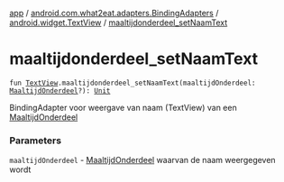 [app](../../index.md) / [android.com.what2eat.adapters.BindingAdapters](../index.md) / [android.widget.TextView](index.md) / [maaltijdonderdeel_setNaamText](./maaltijdonderdeel_set-naam-text.md)

# maaltijdonderdeel_setNaamText

`fun `[`TextView`](https://developer.android.com/reference/android/widget/TextView.html)`.maaltijdonderdeel_setNaamText(maaltijdOnderdeel: `[`MaaltijdOnderdeel`](../../android.com.what2eat.model/-maaltijd-onderdeel/index.md)`?): `[`Unit`](https://kotlinlang.org/api/latest/jvm/stdlib/kotlin/-unit/index.html)

BindingAdapter voor weergave van naam (TextView) van een [MaaltijdOnderdeel](../../android.com.what2eat.model/-maaltijd-onderdeel/index.md)

### Parameters

`maaltijdOnderdeel` - [MaaltijdOnderdeel](../../android.com.what2eat.model/-maaltijd-onderdeel/index.md) waarvan de naam weergegeven wordt